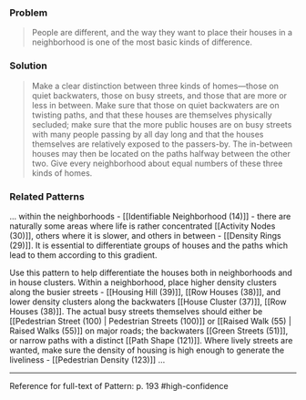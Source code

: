 ### Problem
>People are different, and the way they want to place their houses in a neighborhood is one of the most basic kinds of difference.

### Solution
>Make a clear distinction between three kinds of homes—those on quiet backwaters, those on busy streets, and those that are more or less in between. Make sure that those on quiet backwaters are on twisting paths, and that these houses are themselves physically secluded; make sure that the more public houses are on busy streets with many people passing by all day long and that the houses themselves are relatively exposed to the passers-by. The in-between houses may then be located on the paths halfway between the other two. Give every neighborhood about equal numbers of these three kinds of homes.

### Related Patterns
... within the neighborhoods - [[Identifiable Neighborhood (14)]] - there are naturally some areas where life is rather concentrated [[Activity Nodes (30)]], others where it is slower, and others in between - [[Density Rings (29)]]. It is essential to differentiate groups of houses and the paths which lead to them according to this gradient.

Use this pattern to help differentiate the houses both in neighborhoods and in house clusters. Within a neighborhood, place higher density clusters along the busier streets - [[Housing Hill (39)]], [[Row Houses (38)]], and lower density clusters along the backwaters [[House Cluster (37)]], [[Row Houses (38)]]. The actual busy streets themselves should either be [[Pedestrian Street (100) | Pedestrian Streets (100)]] or [[Raised Walk (55) | Raised Walks (55)]] on major roads; the backwaters [[Green Streets (51)]], or narrow paths with a distinct [[Path Shape (121)]]. Where lively streets are wanted, make sure the density of housing is high enough to generate the liveliness - [[Pedestrian Density (123)]] ...

---
Reference for full-text of Pattern: p. 193 #high-confidence 